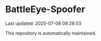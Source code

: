 # BattleEye-Spoofer

Last updated: 2025-07-08 08:28:03

This repository is automatically maintained.
